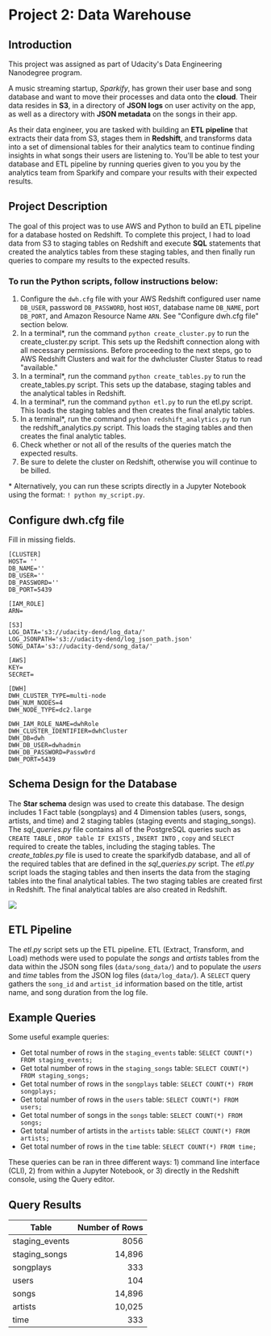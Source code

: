 # Project 2: Data Warehouse

## Introduction

This project was assigned as part of Udacity's Data Engineering Nanodegree program.

A music streaming startup, *Sparkify*, has grown their user base and song database and want to move their processes and data onto the __cloud__. Their data resides in __S3__, in a directory of __JSON logs__ on user activity on the app, as well as a directory with __JSON metadata__ on the songs in their app.

As their data engineer, you are tasked with building an __ETL pipeline__ that extracts their data from S3, stages them in __Redshift__, and transforms data into a set of dimensional tables for their analytics team to continue finding insights in what songs their users are listening to. You'll be able to test your database and ETL pipeline by running queries given to you you by the analytics team from Sparkify and compare your results with their expected results.

## Project Description

The goal of this project was to use AWS and Python to build an ETL pipeline for a database hosted on Redshift. To complete this project, I had to load data from S3 to staging tables on Redshift and execute __SQL__ statements that created the analytics tables from these staging tables, and then finally run queries to compare my results to the expected results.

### To run the Python scripts, follow instructions below:

1. Configure the `dwh.cfg` file with your AWS Redshift configured user name `DB_USER`, password `DB_PASSWORD`, host `HOST`, database name `DB_NAME`, port `DB_PORT`, and Amazon Resource Name `ARN`. See "Configure dwh.cfg file" section below.
1. In a terminal*, run the command `python create_cluster.py` to run the create_cluster.py script. This sets up the Redshift connection along with all necessary permissions. Before proceeding to the next steps, go to AWS Redshift Clusters and wait for the dwhcluster Cluster Status to read "available."
2. In a terminal*, run the command `python create_tables.py` to run the create_tables.py script. This sets up the database, staging tables and the analytical tables in Redshift.
2. In a terminal*, run the command `python etl.py` to run the etl.py script. This loads the staging tables and then creates the final analytic tables.
2. In a terminal*, run the command `python redshift_analytics.py` to run the redshift_analytics.py script. This loads the staging tables and then creates the final analytic tables.
3. Check whether or not all of the results of the queries match the expected results.
4. Be sure to delete the cluster on Redshift, otherwise you will continue to be billed.

&ast; Alternatively, you can run these scripts directly in a Jupyter Notebook using the format: `! python my_script.py`.

## Configure dwh.cfg file
Fill in missing fields.
```
[CLUSTER]
HOST= ''
DB_NAME=''
DB_USER=''
DB_PASSWORD=''
DB_PORT=5439

[IAM_ROLE]
ARN=

[S3]
LOG_DATA='s3://udacity-dend/log_data/'
LOG_JSONPATH='s3://udacity-dend/log_json_path.json'
SONG_DATA='s3://udacity-dend/song_data/'

[AWS]
KEY= 
SECRET= 

[DWH] 
DWH_CLUSTER_TYPE=multi-node
DWH_NUM_NODES=4
DWH_NODE_TYPE=dc2.large

DWH_IAM_ROLE_NAME=dwhRole
DWH_CLUSTER_IDENTIFIER=dwhCluster
DWH_DB=dwh
DWH_DB_USER=dwhadmin
DWH_DB_PASSWORD=Passw0rd
DWH_PORT=5439
```

## Schema Design for the Database

The __Star schema__ design was used to create this database. The design includes 1 Fact table (songplays) and 4 Dimension tables (users, songs, artists, and time) and 2 staging tables (staging events and staging_songs). The _sql_queries.py_ file contains all of the PostgreSQL queries such as `CREATE TABLE` , `DROP table IF EXISTS` , `INSERT INTO` , `copy` and `SELECT` required to create the tables, including the staging tables. The _create_tables.py_ file is used to create the sparkifydb database, and all of the required tables that are defined in the _sql_queries.py_ script. The _etl.py_ script loads the staging tables and then inserts the data from the staging tables into the final analytical tables. The two staging tables are created first in Redshift. The final analytical tables are also created in Redshift.

![](https://github.com/yalazad/Data-Engineering-with-AWS/blob/master/StarSchema.png?raw=t)

## ETL Pipeline
The _etl.py_ script sets up the ETL pipeline. ETL (Extract, Transform, and Load) methods were used to populate the _songs_ and _artists_ tables from the data within the JSON song files (`data/song_data/`) and to populate the _users_ and _time_ tables from the JSON log files (`data/log_data/`). A `SELECT` query gathers the `song_id` and `artist_id` information based on the title, artist name, and song duration from the log file.

## Example Queries
Some useful example queries:
* Get total number of rows in the `staging_events` table: `SELECT COUNT(*) FROM staging_events;`
* Get total number of rows in the `staging_songs` table: `SELECT COUNT(*) FROM staging_songs;`
* Get total number of rows in the `songplays` table: `SELECT COUNT(*) FROM songplays;`
* Get total number of rows in the `users` table: `SELECT COUNT(*) FROM users;`
* Get total number of songs in the `songs` table: `SELECT COUNT(*) FROM songs;`
* Get total number of artists in the `artists` table: `SELECT COUNT(*) FROM artists;`
* Get total number of rows in the `time` table: `SELECT COUNT(*) FROM time;`

These queries can be ran in three different ways: 1) command line interface (CLI), 2) from within a Jupyter Notebook, or 3) directly in the Redshift console, using the Query editor.

## Query Results

| Table            | Number of Rows |
|---               | --:            |
| staging_events   | 8056           |
| staging_songs    | 14,896         |
| songplays        | 333            |
| users            | 104            |
| songs            | 14,896         |
| artists          | 10,025         |
| time             | 333            |